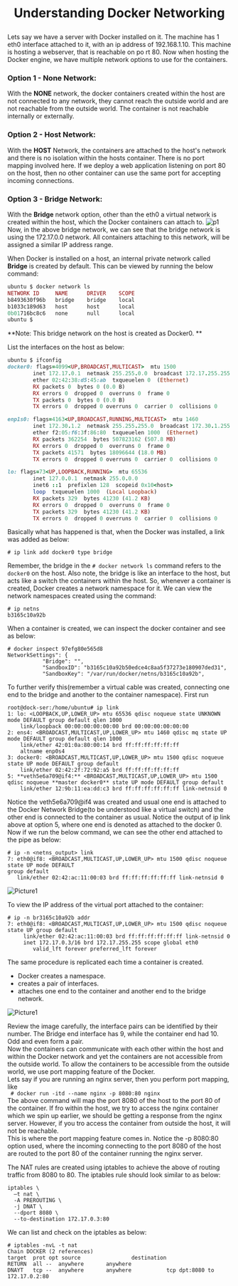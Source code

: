 # <p style="text-align: center;">Understanding Docker Networking</p>

Lets say we have a server with Docker installed on it. The machine has 1 eth0 interface attached to it, with an ip address of 192.168.1.10.
This machine is hosting a webserver, that is reachable on po rt 80. 
Now when hosting the Docker engine, we have multiple network options to use for the containers.

### Option 1 - None Network:
With the **NONE** network, the docker containers created within the host are not connected to any network, they cannot reach the outside world and are not reachable from the outside world. The container is not reachable internally or externally.

### Option 2 - Host Network:
With the **HOST** Network, the containers are attached to the host's network and there is no isolation within the hosts container. There is no port mapping involved here.
If we deploy a web application listening on port 80 on the host, then no other container can use the same port for accepting incoming connections.<br>

### Option 3 - Bridge Network:
With the **Bridge** network option, other than the eth0 a virtual network is created within the host, which the Docker containers can attach to.
![p1](https://github.com/pyvivid/K8S-References/assets/94853400/d29bddcf-a418-45ba-88ff-10dfe24e68c0)<br>
Now, in the above bridge network, we can see that the bridge network is using the 172.17.0.0 network. All containers attaching to this network, will be assigned a similar IP address range.

When Docker is installed on a host, an internal private network called **Bridge** is created by default.
This can be viewed by running the below command:
```ruby
ubuntu $ docker network ls
NETWORK ID     NAME      DRIVER    SCOPE
b8493630f96b   bridge    bridge    local
b1033c189d63   host      host      local
0b01716bc8c6   none      null      local
ubuntu $ 
```
**Note: This bridge network on the host is created as Docker0. **

List the interfaces on the host as below:
```ruby
ubuntu $ ifconfig
docker0: flags=4099<UP,BROADCAST,MULTICAST>  mtu 1500
        inet 172.17.0.1  netmask 255.255.0.0  broadcast 172.17.255.255
        ether 02:42:38:d5:45:ab  txqueuelen 0  (Ethernet)
        RX packets 0  bytes 0 (0.0 B)
        RX errors 0  dropped 0  overruns 0  frame 0
        TX packets 0  bytes 0 (0.0 B)
        TX errors 0  dropped 0 overruns 0  carrier 0  collisions 0

enp1s0: flags=4163<UP,BROADCAST,RUNNING,MULTICAST>  mtu 1460
        inet 172.30.1.2  netmask 255.255.255.0  broadcast 172.30.1.255
        ether f2:05:f6:3f:86:80  txqueuelen 1000  (Ethernet)
        RX packets 362254  bytes 507823162 (507.8 MB)
        RX errors 0  dropped 0  overruns 0  frame 0
        TX packets 41571  bytes 18096644 (18.0 MB)
        TX errors 0  dropped 0 overruns 0  carrier 0  collisions 0

lo: flags=73<UP,LOOPBACK,RUNNING>  mtu 65536
        inet 127.0.0.1  netmask 255.0.0.0
        inet6 ::1  prefixlen 128  scopeid 0x10<host>
        loop  txqueuelen 1000  (Local Loopback)
        RX packets 329  bytes 41230 (41.2 KB)
        RX errors 0  dropped 0  overruns 0  frame 0
        TX packets 329  bytes 41230 (41.2 KB)
        TX errors 0  dropped 0 overruns 0  carrier 0  collisions 0
```
Basically what has happened is that, when the Docker was installed, a link was added as below:
```
# ip link add docker0 type bridge
```
Remember, the bridge in the ```# docker network ls``` command refers to the ```docker0``` on the host.
Also note, the bridge is like an interface to the host, but acts like a switch the containers within the host.
So, whenever a container is created, Docker creates a network namespace for it. We can view the network namespaces created using the command:
```
# ip netns
b3165c10a92b
``` 
When a container is created, we can inspect the docker container and see as below:
```
# docker inspect 97efg80e565d8
NetworkSettings": {
           "Bridge": "",
           "SandboxID": "b3165c10a92b50edce4c8aa5f37273e180907ded31",
           "SandboxKey": "/var/run/docker/netns/b3165c10a92b",
```
To further verify this(remember a virtual cable was created, connecting one end to the bridge and another to the container namespace).
First run 
```
root@dock-ser:/home/ubuntu# ip link
1: lo: <LOOPBACK,UP,LOWER_UP> mtu 65536 qdisc noqueue state UNKNOWN mode DEFAULT group default qlen 1000
    link/loopback 00:00:00:00:00:00 brd 00:00:00:00:00:00
2: ens4: <BROADCAST,MULTICAST,UP,LOWER_UP> mtu 1460 qdisc mq state UP mode DEFAULT group default qlen 1000
    link/ether 42:01:0a:80:00:14 brd ff:ff:ff:ff:ff:ff
    altname enp0s4
3: docker0: <BROADCAST,MULTICAST,UP,LOWER_UP> mtu 1500 qdisc noqueue state UP mode DEFAULT group default 
    link/ether 02:42:2f:72:92:a5 brd ff:ff:ff:ff:ff:ff
5: **veth5e6a709@if4:** <BROADCAST,MULTICAST,UP,LOWER_UP> mtu 1500 qdisc noqueue **master docker0** state UP mode DEFAULT group default 
    link/ether 12:9b:11:ea:dd:c3 brd ff:ff:ff:ff:ff:ff link-netnsid 0
```
Notice the veth5e6a709@if4 was created and usual one end is attached to the Docker Network Bridge(to be understood like a virtual switch) and the other end is connected to the container as usual.
Notice the output of ip link above at option 5, where one end is denoted as attached to the docker 0.
Now if we run the below command, we can see the other end attached to the pipe as below:
```
# ip -n <netns_output> link
7: eth0@if8: <BROADCAST,MULTICAST,UP,LOWER_UP> mtu 1500 qdisc noqueue state UP mode DEFAULT
group default
   link/ether 02:42:ac:11:00:03 brd ff:ff:ff:ff:ff:ff link-netnsid 0
```
![Picture1](https://github.com/pyvivid/K8S-References/assets/94853400/01c904f1-d129-4ca6-ab18-e64b3844619b)

To view the IP address of the virtual port attached to the container:
```
# ip -n br3165c10a92b addr
7: eth0@if8: <BROADCAST,MULTICAST,UP,LOWER_UP> mtu 1500 qdisc noqueue
state UP group default
     link/ether 02:42:ac:11:00:03 brd ff:ff:ff:ff:ff:ff link-netnsid 0
     inet 172.17.0.3/16 brd 172.17.255.255 scope global eth0
        valid_lft forever preferred_lft forever
```
The same procedure is replicated each time a container is created. 
+ Docker creates a namespace.
+ creates a pair of interfaces.
+ attaches one end to the container and another end to the bridge network.

![Picture1](https://github.com/pyvivid/K8S-References/assets/94853400/0b0af295-563a-49dd-b8be-a65a50c302eb)

Review the image carefully, the interface pairs can be identified by their number. The Bridge end interface has 9, while the container end had 10.
Odd and even form a pair.</br>
Now the containers can communicate with each other within the host and within the Docker network and yet the containers are not accessible from the outside world. To allow the containers to be accessible from the outside world, we use port mapping feature of the Docker.</br>
Lets say if you are running an nginx server, then you perform port mapping, like</br>
``` # docker run -itd --name nginx -p 8080:80 nginx```</br>
Tbe above command will map the port 8080 of the host to the port 80 of the container. If fro within the host, we try to access the nginx container which we spin up earlier, we should be getting a response from the nginx server. However, if you tro access the container from outside the host, it will not be reachable.</br>
This is where the port mapping feature comes in. Notice the -p 8080:80 option used, where the incoming connecting to the port 8080 of the host are routed to the port 80 of the container running the nginx server.</br>

The NAT rules are created using iptables to achieve the above of routing traffic from 8080 to 80. The iptables rule should look similar to as below:
```
iptables \
  –t nat \
  -A PREROUTING \
  -j DNAT \
  --dport 8080 \
  --to-destination 172.17.0.3:80
```
We can list and check on the iptables as below:
```
# iptables -nvL -t nat
Chain DOCKER (2 references)
target	prot opt source                destination
RETURN  all	--	anywhere       anywhere
DNAYT   tcp	--	anywhere       anywhere           tcp dpt:8080 to 172.17.0.2:80
```
             











     









